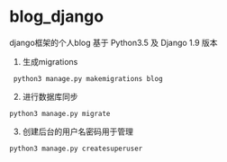 # blog_django
django框架的个人blog
基于 Python3.5 及 Django 1.9 版本
1. 生成migrations
```
 python3 manage.py makemigrations blog
```
2. 进行数据库同步
```
python3 manage.py migrate
```
3. 创建后台的用户名密码用于管理
```
python3 manage.py createsuperuser
```
